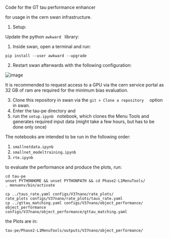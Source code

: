 Code for the GT tau performance enhancer

for usage in the cern swan infrastructure.


1) Setup:

 Update the python ```awkward ``` library:
 1) Inside swan, open a terminal and run:
  ```
pip install --user awkward --upgrade
```
 2) Restart swan afterwards with the following configuration:


![image](https://github.com/user-attachments/assets/d326aafa-f626-4928-8b43-d82fee060b37)

It is recommended to request access to a GPU via the cern service portal as 32 GB of ram are required for the minimum bias evaluation.

 3) Clone this repository in swan via the ```git > Clone a repository  ``` option in swan.
 4) Enter the tau-pe directory and 
 5) run the ```setup.ipynb ``` notebook, which clones the Menu Tools and generates  required input data (might take a few hours, but has to be done only once)



The notebooks are intended to be run in the following order:
1) ```smallnetdata.ipynb```
2) ```smallnet_modeltraining.ipynb```
3) ```rte.ipynb```


to evaluate the performance and produce the plots, run:

```
cd tau-pe
unset PYTHONHOME && unset PYTHONPATH && cd Phase2-L1MenuTools/
. menuenv/bin/activate

cp ../taus_rate.yaml configs/V37nano/rate_plots/
rate_plots configs/V37nano/rate_plots/taus_rate.yaml 
cp ../gttau_matching.yaml configs/V37nano/object_performance/
object_performance configs/V37nano/object_performance/gttau_matching.yaml 
```
the Plots are in:
```
tau-pe/Phase2-L1MenuTools/outputs/V37nano/object_performance/
```

 
